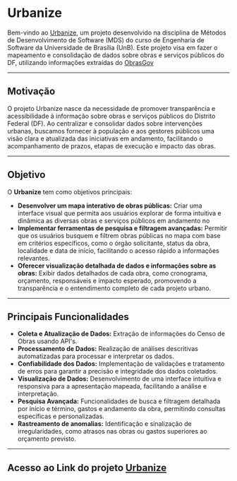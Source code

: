 # Urbanize

Bem-vindo ao [Urbanize](https://urbanizemds.netlify.app/), um projeto desenvolvido na disciplina de Métodos de Desenvolvimento de Software (MDS) do curso de Engenharia de Software da Universidade de Brasília (UnB). Este projeto visa em fazer o mapeamento e consolidação de dados sobre obras e serviços públicos do DF, utilizando informações extraídas do [ObrasGov](https://obrasgov.sistema.gov.br/cipi-frontend/pesquisa-aberta-projetos)

---

## Motivação 

O projeto Urbanize nasce da necessidade de promover transparência e acessibilidade à informação sobre obras e serviços públicos do Distrito Federal (DF). Ao centralizar e consolidar dados sobre intervenções urbanas, buscamos fornecer à população e aos gestores públicos uma visão clara e atualizada das iniciativas em andamento, facilitando o acompanhamento de prazos, etapas de execução e impacto das obras.

---

## Objetivo

O **Urbanize** tem como objetivos principais:

- **Desenvolver um mapa interativo de obras públicas:** Criar uma interface visual que permita aos usuários explorar de forma intuitiva e dinâmica as diversas obras e serviços públicos em andamento no
- **Implementar ferramentas de pesquisa e filtragem avançadas:** Permitir que os usuários busquem e filtrem obras públicas no mapa com base em critérios específicos, como o órgão solicitante, status da obra, localidade e data de início, facilitando o acesso rápido a informações relevantes.
- **Oferecer visualização detalhada de dados e informações sobre as obras:** Exibir dados detalhados de cada obra, como cronograma, orçamento, responsáveis e impacto esperado, promovendo a transparência e o entendimento completo de cada projeto urbano.

---

## Principais Funcionalidades

- **Coleta e Atualização de Dados:** Extração de informações do Censo de Obras usando API's.
- **Processamento de Dados:** Realização de análises descritivas automatizadas para processar e interpretar os dados.
- **Confiabilidade dos Dados:** Implementação de validações e tratamento de erros para garantir a precisão e integridade dos dados coletados.
- **Visualização de Dados:** Desenvolvimento de uma interface intuitiva e responsiva para a apresentação mapeada, facilitando a análise e interpretação.
- **Pesquisa Avançada:** Funcionalidades de busca e filtragem detalhada por início e término, gastos e andamento da obra, permitindo consultas específicas e personalizadas.
- **Rastreamento de anomalias:** Identificação e sinalização de irregularidades, como atrasos nas obras ou gastos superiores ao orçamento previsto.


---

## Acesso ao Link do projeto [Urbanize](https://urbanizemds.netlify.app/)




